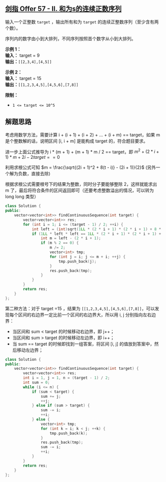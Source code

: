 ## [剑指 Offer 57 - II. 和为s的连续正数序列](https://leetcode.cn/problems/he-wei-sde-lian-xu-zheng-shu-xu-lie-lcof/)

输入一个正整数 `target` ，输出所有和为 `target` 的连续正整数序列（至少含有两个数）。

序列内的数字由小到大排列，不同序列按照首个数字从小到大排列。

**示例 1：**  
**输入：** target = 9  
**输出：**`[[2,3,4],[4,5]]`

**示例 2：**  
**输入：** target = 15  
**输出：**`[[1,2,3,4,5],[4,5,6],[7,8]]`

**限制：**
- `1 <= target <= 10^5`

## 解题思路

考虑用数学方法，需要计算 i + (i + 1) + (i + 2) + ... + (i + m) == target，如果 m 是个整数解的话，说明区间 [i, i + m] 是能构成 target 的，符合题目要求。

进一步上面公式推导为 i * (m + 1) + (m + 1) * m / 2 == target，即 $m^2 + (2 * i + 1) * m + 2i - 2 target == 0$

利用求根公式可知 $m = \frac{\sqrt{(2i + 1)^2 + 8(t - i)} - (2i + 1)}{2}$ (另外一个解为负数，直接去除)

根据求根公式需要根号下的结果为整数，同时分子要能够整除 2，这样就能求出 m 了，最后将符合条件的区间返回即可（还要考虑整数溢出的情况，可以转为 long long 类型）

```cpp
class Solution {
public:
    vector<vector<int>> findContinuousSequence(int target) {
        vector<vector<int>> res;
        for (int i = 1; i <= (target - 1) / 2; ++i) {
            int left = (int)sqrt(1LL * (2 * i + 1) * (2 * i + 1) + 8 * (target - i));
            if (1LL * left * left == 1LL * (2 * i + 1) * (2 * i + 1) + 8 * (target - i)) {
                int m = left - (2 * i + 1);
                if (m % 2 == 0) {
                    m /= 2;
                    vector<int> tmp;
                    for (int j = i; j <= m + i; ++j) {
                        tmp.push_back(j);
                    }
                    res.push_back(tmp);
                }
            }
        }
        return res;
    }
};
```

第二种方法：对于 target =15 ，结果为 `[[1,2,3,4,5],[4,5,6],[7,8]]`，可以发现每个区间的右边界一定比前一个区间的右边界大，所以用 i, j 分别指向左右边界：
- 当区间和 sum < target 的时候移动右边界，即 j++；
- 当区间和 sum > target 的时候移动左边界，即 i++；
- 当 sum == target 的时候即找到一组答案，将区间 [i, j] 的值放到答案中，然后移动左边界；

```cpp
class Solution {
public:
    vector<vector<int>> findContinuousSequence(int target) {
        vector<vector<int>> res;
        int i = 1, j = 1, n = (target - 1) / 2;
        int sum = 0;
        while (i <= n) {
            if (sum < target) {
                sum += j;
                ++j;               
            } else if (sum > target) {
                sum -= i;
                ++i;
            } else {
                vector<int> tmp;
                for (int k = i; k < j; ++k) {
                    tmp.push_back(k);
                }
                res.push_back(tmp);
                sum -= i;
                ++i;
            }
        }
        return res;
    }
};
```